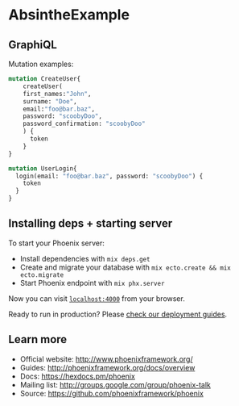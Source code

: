 # AbsintheExample

## GraphiQL

Mutation examples:

```graphql
mutation CreateUser{
	createUser(
    first_names:"John",
    surname: "Doe",
    email:"foo@bar.baz",
    password: "scoobyDoo",
    password_confirmation: "scoobyDoo"
   	) {
	  token
	}
}

mutation UserLogin{
  login(email: "foo@bar.baz", password: "scoobyDoo") {
    token
  }
}
```

## Installing deps + starting server

To start your Phoenix server:

  * Install dependencies with `mix deps.get`
  * Create and migrate your database with `mix ecto.create && mix ecto.migrate`
  * Start Phoenix endpoint with `mix phx.server`

Now you can visit [`localhost:4000`](http://localhost:4000) from your browser.

Ready to run in production? Please [check our deployment guides](http://www.phoenixframework.org/docs/deployment).

## Learn more

  * Official website: http://www.phoenixframework.org/
  * Guides: http://phoenixframework.org/docs/overview
  * Docs: https://hexdocs.pm/phoenix
  * Mailing list: http://groups.google.com/group/phoenix-talk
  * Source: https://github.com/phoenixframework/phoenix
